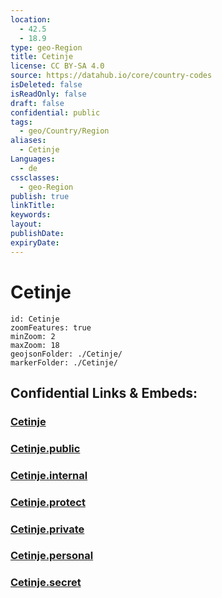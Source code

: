 ```yaml
---
location:
  - 42.5
  - 18.9
type: geo-Region
title: Cetinje
license: CC BY-SA 4.0
source: https://datahub.io/core/country-codes
isDeleted: false
isReadOnly: false
draft: false
confidential: public
tags:
  - geo/Country/Region
aliases:
  - Cetinje
Languages:
  - de
cssclasses:
  - geo-Region
publish: true
linkTitle:
keywords:
layout:
publishDate:
expiryDate:
---
```


# Cetinje

```leaflet
id: Cetinje
zoomFeatures: true 
minZoom: 2 
maxZoom: 18
geojsonFolder: ./Cetinje/
markerFolder: ./Cetinje/
```


## Confidential Links & Embeds: 

### [Cetinje](/_Standards/Earth/Continent/Europe/Europe~South/Montenegro/Municipalities~Montenegro/Cetinje.md) 

### [Cetinje.public](/_public/Earth/Continent/Europe/Europe~South/Montenegro/Municipalities~Montenegro/Cetinje.public.md) 

### [Cetinje.internal](/_internal/Earth/Continent/Europe/Europe~South/Montenegro/Municipalities~Montenegro/Cetinje.internal.md) 

### [Cetinje.protect](/_protect/Earth/Continent/Europe/Europe~South/Montenegro/Municipalities~Montenegro/Cetinje.protect.md) 

### [Cetinje.private](/_private/Earth/Continent/Europe/Europe~South/Montenegro/Municipalities~Montenegro/Cetinje.private.md) 

### [Cetinje.personal](/_personal/Earth/Continent/Europe/Europe~South/Montenegro/Municipalities~Montenegro/Cetinje.personal.md) 

### [Cetinje.secret](/_secret/Earth/Continent/Europe/Europe~South/Montenegro/Municipalities~Montenegro/Cetinje.secret.md)

